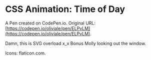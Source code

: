 # CSS Animation: Time of Day

A Pen created on CodePen.io. Original URL: [https://codepen.io/oliviale/pen/ELPvLM](https://codepen.io/oliviale/pen/ELPvLM).

Damn, this is SVG overload x_x
Bonus Molly looking out the window.

Icons: flaticon.com.